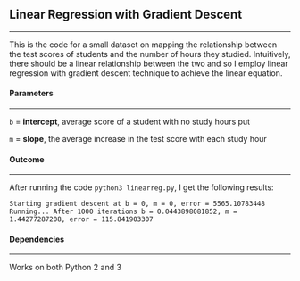 ## Linear Regression with Gradient Descent
-----------------------------------------------------------------------------

This is the code for a small dataset on mapping the relationship between the test scores of students and the number of hours they studied. Intuitively, there should be a linear relationship between the two and so I employ linear regression with gradient descent technique to achieve the linear equation.

#### Parameters
-----------------------------------------------------------------------------

`b` = **intercept**, average score of a student with no study hours put

`m` = **slope**, the average increase in the test score with each study hour

#### Outcome
-----------------------------------------------------------------------------

After running the code `python3 linearreg.py`, I get the following results:

`Starting gradient descent at b = 0, m = 0, error = 5565.10783448
Running...
After 1000 iterations b = 0.0443898081852, m = 1.44277287208, error = 115.841903307`

#### Dependencies
-----------------------------------------------------------------------------

Works on both Python 2 and 3
